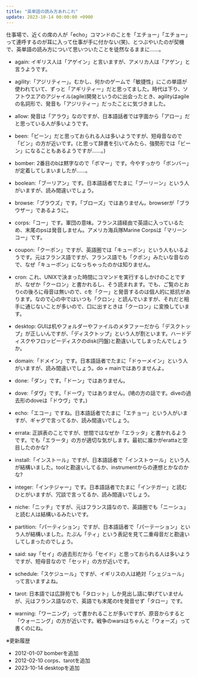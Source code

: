 ```yaml
---
title: "英単語の読み方あれこれ"
update: 2023-10-14 00:00:00 +0900
---
```


仕事場で、近くの席の人が「echo」コマンドのことを「エチョー」「エチョー」って連呼するのが耳に入って仕事が手に付かない(笑)、とつぶやいたのが契機で、英単語の読み方について思いついたことを徒然なるままに……。

- again: イギリス人は「アゲイン」と言いますが、アメリカ人は「アゲン」と言うようです。

- agility:「アジリティー」。むかし、何かのゲームで「敏捷性」にこの単語が使われていて、ずっと「アギリティー」だと思ってました。時代は下り、ソフトウエアのアジャイル(agile)開発というのに出会ったとき、agilityはagileの名詞形で、発音も「アジリティー」だったことに気づきました。

- allow: 発音は「アラウ」なのですが、日本語話者では字面から「アロー」だと思っている人が多いようです。

- been:「ビーン」だと思っておられる人は多いようですが、短母音なので「ビン」の方が近いです。(と思って辞書を引いてみたら、強勢形では「ビーン」になることもあるようですが……。)

- bomber: 2番目のbは黙字なので「ボマー」です。今やすっかり「ボンバー」が定着してしまいましたが……。

- boolean:「ブーリアン」です。日本語話者でたまに「ブーリーン」という人がいますが、読み間違いでしょう。

- browse:「ブラウズ」です。「ブローズ」ではありません。browserが「ブラウザー」であるように。

- corps:「コー」です。軍団の意味。フランス語経由で英語に入っているため、末尾のpsは発音しません。アメリカ海兵隊Marine Corpsは「マリーンコー」です。

- coupon:「クーポン」ですが、英語圏では「キューポン」という人もいるようです。元はフランス語ですが、フランス語でも「クポン」みたいな音なので、なぜ「キューポン」になっちゃったのかは知りません。

- cron: これ、UNIXで決まった時間にコマンドを実行するしかけのことですが、なぜか「クーロン」と書かれるし、そう読まれます。でも、ご覧のとおりcの後ろに母音は無いので、cを「クー」と発音するのは個人的に抵抗があります。なので心の中ではいつも「クロン」と読んでいますが、それだと相手に通じないことが多いので、口に出すときは「クーロン」に変換しています。

- desktop: GUIは机やフォルダーやファイルのメタファーだから「デスクトップ」が正しいんですが、「ディスクトップ」という人が割といます。ハードディスクやフロッピーディスクのdisk(円盤)と勘違いしてしまったんでしょうか。

- domain:「ドメイン」です。日本語話者でたまに「ドゥーメイン」という人がいますが、読み間違いでしょう。do + mainではありませんよ。

- done:「ダン」です。「ドーン」ではありません。

- dove:「ダヴ」です。「ドーヴ」ではありません。(鳩の方の話です。diveの過去形のdoveは「ドウヴ」です。)

- echo:「エコー」ですね。日本語話者でたまに「エチョー」という人がいますが、ギャグで言ってるか、読み間違いでしょう。

- errata: 正誤表のことですが、世間ではなぜか「エラッタ」と書かれるようです。でも「エラータ」の方が適切な気がします。最初に誰かがerattaと空目したのかな?

- install:「インストール」ですが、日本語話者で「インストゥール」という人が結構いました。toolと勘違いしてるか、instrumentからの連想とかなのかな?

- integer:「インテジャー」です。日本語話者でたまに「インテガー」と読むひとがいますが、冗談で言ってるか、読み間違いでしょう。

- niche:「ニッチ」ですが、元はフランス語なので、英語圏でも「ニーシュ」と読む人は結構いるみたいです。

- partition:「パーティション」ですが、日本語話者で「パーテーション」という人が結構いました。たぶん「ティ」という表記を見て二重母音だと勘違いしてしまったのでしょう。

- said: say「セイ」の過去形だから「セイド」と思っておられる人は多いようですが、短母音なので「セッド」の方が近いです。

- schedule:「スケジュール」ですが、イギリスの人は絶対「シェジュール」って言いますよね。

- tarot: 日本語では広辞苑でも「タロット」しか見出し語に挙げていませんが、元はフランス語なので、英語でも末尾のtを発音せず「タロー」です。

- warning:「ワーニング」って書かれることが多いですが、原音からすると「ウォーニング」の方が近いです。戦争のwarsはちゃんと「ウォーズ」って書くのにね。

※更新履歴

- 2012-01-07 bomberを追加
- 2012-02-10 corps、tarotを追加
- 2023-10-14 desktopを追加
